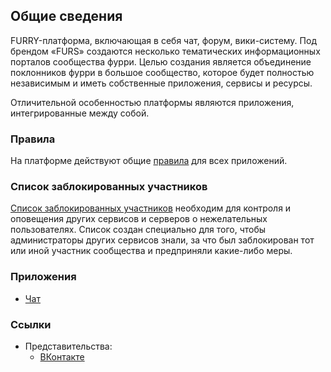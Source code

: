 ## Общие сведения

FURRY-платформа, включающая в себя чат, форум, вики-систему. Под брендом «FURS» создаются несколько тематических информационных порталов сообщества фурри. Целью создания является объединение поклонников фурри в большое сообщество, которое будет полностью независимым и иметь собственные приложения, сервисы и ресурсы.

Отличительной особенностью платформы являются приложения, интегрированные между собой.

### Правила

На платформе действуют общие [правила](https://metainfo.github.io/rules/) для всех приложений.

### Список заблокированных участников

[Список заблокированных участников](https://github.com/metainfo/bans) необходим для контроля и оповещения других сервисов и серверов о нежелательных пользователях. Список создан специально для того, чтобы администраторы других сервисов знали, за что был заблокирован тот или иной участник сообщества и предприняли какие-либо меры.

### Приложения

- [Чат](chat)

### Ссылки

- Представительства:
  - [ВКонтакте](https://vk.com/public141977955)